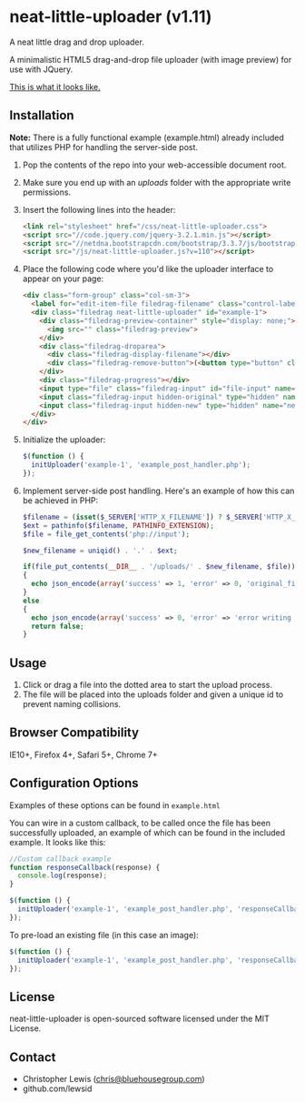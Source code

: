 neat-little-uploader (v1.11)
============================

A neat little drag and drop uploader.

A minimalistic HTML5 drag-and-drop file uploader (with image preview) for use with JQuery. 

[This is what it looks like.](https://raw.github.com/lewsid/neat-little-uploader/master/img/example.png)


Installation
------------

**Note:** There is a fully functional example (example.html) already included that utilizes PHP for handling the server-side post.

1. Pop the contents of the repo into your web-accessible document root.
2. Make sure you end up with an *uploads* folder with the appropriate write permissions.
3. Insert the following lines into the header:

    ```html
    <link rel="stylesheet" href="/css/neat-little-uploader.css">
    <script src="//code.jquery.com/jquery-3.2.1.min.js"></script>
    <script src="//netdna.bootstrapcdn.com/bootstrap/3.3.7/js/bootstrap.min.js"></script>
    <script src="/js/neat-little-uploader.js?v=110"></script>
    ```
4. Place the following code where you'd like the uploader interface to appear on your page:

    ```html
    <div class="form-group" class="col-sm-3">
      <label for="edit-item-file filedrag-filename" class="control-label">Upload File</label>
      <div class="filedrag neat-little-uploader" id="example-1">
        <div class="filedrag-preview-container" style="display: none;">
          <img src="" class="filedrag-preview">
        </div>
        <div class="filedrag-droparea">
          <div class="filedrag-display-filename"></div>
          <div class="filedrag-remove-button">(<button type="button" class="btn btn-xs btn-link filedrag-remove-file">remove</button>)</div>
        </div>
        <div class="filedrag-progress"></div>
        <input type="file" class="filedrag-input" id="file-input" name="file-input">
        <input class="filedrag-input hidden-original" type="hidden" name="original_filename_1" id="hid-original-filename-1">
        <input class="filedrag-input hidden-new" type="hidden" name="new_filename_1" id="hid-new-filename-1">
      </div>
    </div>
    ```

5. Initialize the uploader:

    ```javascript
    $(function () {
      initUploader('example-1', 'example_post_handler.php');
    });
    ```
    
6. Implement server-side post handling. Here's an example of how this can be achieved in PHP:

    ```php
    $filename = (isset($_SERVER['HTTP_X_FILENAME']) ? $_SERVER['HTTP_X_FILENAME'] : false);
    $ext = pathinfo($filename, PATHINFO_EXTENSION);
    $file = file_get_contents('php://input');

    $new_filename = uniqid() . '.' . $ext;

    if(file_put_contents(__DIR__ . '/uploads/' . $new_filename, $file))
    {
      echo json_encode(array('success' => 1, 'error' => 0, 'original_filename' => $filename, 'new_filename' => $new_filename));
    }
    else
    {
      echo json_encode(array('success' => 0, 'error' => 'error writing file'));
      return false;
    }
    ```

    
Usage
-----

1. Click or drag a file into the dotted area to start the upload process. 
2. The file will be placed into the uploads folder and given a unique id to prevent naming collisions.


Browser Compatibility
---------------------

IE10+, Firefox 4+, Safari 5+, Chrome 7+


Configuration Options
---------------------

Examples of these options can be found in `example.html`

You can wire in a custom callback, to be called once the file has been successfully uploaded, an example of which can be found in the included example. It looks like this:

```javascript
//Custom callback example
function responseCallback(response) {
  console.log(response);
}

$(function () {
  initUploader('example-1', 'example_post_handler.php', 'responseCallback');
});
```

To pre-load an existing file (in this case an image):

```javascript
$(function () {
  initUploader('example-1', 'example_post_handler.php', 'responseCallback', '59cbcb7723def.jpg', 'example.png', '/uploads/');
});
```


License
-------

neat-little-uploader is open-sourced software licensed under the MIT License.


Contact
-------

- Christopher Lewis (chris@bluehousegroup.com)
- github.com/lewsid
